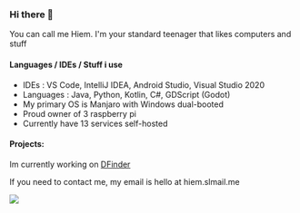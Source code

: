 ### Hi there 👋

You can call me Hiem. I'm your standard teenager that likes computers and stuff

#### Languages / IDEs / Stuff i use

- IDEs : VS Code, IntelliJ IDEA, Android Studio, Visual Studio 2020
- Languages : Java, Python, Kotlin, C#, GDScript (Godot)
- My primary OS is Manjaro with Windows dual-booted
- Proud owner of 3 raspberry pi
- Currently have 13 services self-hosted

#### Projects:

Im currently working on <a href="https://github.com/DFinder-Org">DFinder</a>

If you need to contact me, my email is hello at hiem.slmail.me

<a href="https://github.com/anuraghazra/github-readme-stats">
  <img align="center" src="https://github-readme-stats.vercel.app/api?username=HiemSword&show_icons=true&bg_color=30,e96443,904e95&title_color=fff&text_color=fff" />
</a>
